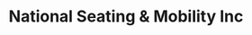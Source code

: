 ---
title: "National Seating & Mobility Inc"
url: /pearl-city/national-seating-und-mobility-inc/
shop: Sanitätshaus
---
